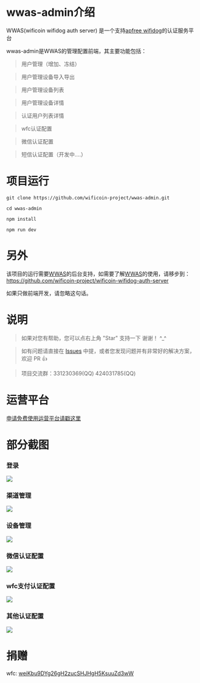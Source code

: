 # wwas-admin介绍
WWAS(wificoin wifidog auth server) 是一个支持[apfree wifidog](https://github.com/liudf0716/apfree_wifidog)的认证服务平台

wwas-admin是WWAS的管理配置前端，其主要功能包括：

> 用户管理（增加、冻结）

> 用户管理设备导入导出

> 用户管理设备列表

> 用户管理设备详情

> 认证用户列表详情

> wfc认证配置

> 微信认证配置

> 短信认证配置（开发中....）

# 项目运行

```
git clone https://github.com/wificoin-project/wwas-admin.git

cd wwas-admin

npm install

npm run dev

```

# 另外

该项目的运行需要[WWAS](https://github.com/wificoin-project/wificoin-wifidog-auth-server)的后台支持，如需要了解[WWAS](https://github.com/wificoin-project/wificoin-wifidog-auth-server)的使用，请移步到：https://github.com/wificoin-project/wificoin-wifidog-auth-server

如果只做前端开发，请忽略这句话。

# 说明

>  如果对您有帮助，您可以点右上角 "Star" 支持一下 谢谢！ ^_^

>  如有问题请直接在 [Issues](https://github.com/wificoin-project/wwas-admin/issues/new) 中提，或者您发现问题并有非常好的解决方案，欢迎 PR 👍

>  项目交流群：331230369(QQ) 424031785(QQ)

# 运营平台

[申请免费使用运营平台请戳这里](http://wifidog.kunteng.org.cn:8001)

# 部分截图

### 登录

<img src="https://github.com/wificoin-project/wwas-admin/blob/master/login.png"/>

### 渠道管理

<img src="https://github.com/wificoin-project/wwas-admin/blob/master/qudao.png"/>

### 设备管理

<img src="https://github.com/wificoin-project/wwas-admin/blob/master/device.png"/>

### 微信认证配置

<img src="https://github.com/wificoin-project/wwas-admin/blob/master/weixin_auth.png"/>

### wfc支付认证配置

<img src="https://github.com/wificoin-project/wwas-admin/blob/master/wfc_auth.png"/>

### 其他认证配置

<img src="https://github.com/wificoin-project/wwas-admin/blob/master/other_auth.png"/>


# 捐赠

wfc: [weiKbu9DYg26gH2zucSHJHgH5KsuuZd3wW](https://wfc.xyblock.net/#/wifiPortal/donate)
